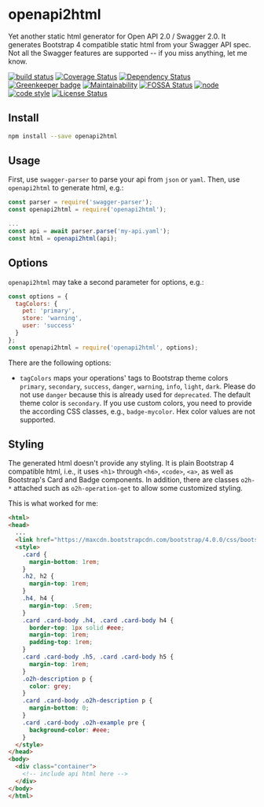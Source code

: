 # openapi2html

Yet another static html generator for Open API 2.0 / Swagger 2.0. It generates Bootstrap 4 compatible static html from your Swagger API spec. Not all the Swagger features are supported -- if you miss anything, let me know.

[![build status](https://img.shields.io/travis/frankthelen/openapi2html.svg)](http://travis-ci.org/frankthelen/openapi2html)
[![Coverage Status](https://coveralls.io/repos/github/frankthelen/openapi2html/badge.svg?branch=master)](https://coveralls.io/github/frankthelen/openapi2html?branch=master)
[![Dependency Status](https://gemnasium.com/badges/github.com/frankthelen/openapi2html.svg)](https://gemnasium.com/github.com/frankthelen/openapi2html)
[![Greenkeeper badge](https://badges.greenkeeper.io/frankthelen/openapi2html.svg)](https://greenkeeper.io/)
[![Maintainability](https://api.codeclimate.com/v1/badges/f71c0020a54eefa732ef/maintainability)](https://codeclimate.com/github/frankthelen/openapi2html/maintainability)
[![FOSSA Status](https://app.fossa.io/api/projects/git%2Bgithub.com%2Ffrankthelen%2Fopenapi2html.svg?type=shield)](https://app.fossa.io/projects/git%2Bgithub.com%2Ffrankthelen%2Fopenapi2html?ref=badge_shield)
[![node](https://img.shields.io/node/v/openapi2html.svg)]()
[![code style](https://img.shields.io/badge/code_style-airbnb-brightgreen.svg)](https://github.com/airbnb/javascript)
[![License Status](http://img.shields.io/npm/l/openapi2html.svg)]()

## Install

```bash
npm install --save openapi2html
```

## Usage

First, use `swagger-parser` to parse your api from `json` or `yaml`. Then, use `openapi2html` to generate html, e.g.:
```js
const parser = require('swagger-parser');
const openapi2html = require('openapi2html');

...
const api = await parser.parse('my-api.yaml');
const html = openapi2html(api);
```

## Options

`openapi2html` may take a second parameter for options, e.g.:
```js
const options = {
  tagColors: {
    pet: 'primary',
    store: 'warning',
    user: 'success'
  }
};
const openapi2html = require('openapi2html', options);
```
There are the following options:
* `tagColors` maps your operations' tags to Bootstrap theme colors `primary`, `secondary`, `success`, `danger`, `warning`, `info`, `light`, `dark`. Please do not use `danger` because this is already used for `deprecated`. The default theme color is `secondary`. If you use custom colors, you need to provide the according CSS classes, e.g., `badge-mycolor`. Hex color values are not supported.

## Styling

The generated html doesn't provide any styling. It is plain Bootstrap 4 compatible html, i.e.,
it uses `<h1>` through `<h6>`, `<code>`, `<a>`, as well as Bootstrap's Card and Badge components.
In addition, there are classes `o2h-*` attached such as
`o2h-operation-get` to allow some customized styling.

This is what worked for me:
```html
<html>
<head>
  ...
  <link href="https://maxcdn.bootstrapcdn.com/bootstrap/4.0.0/css/bootstrap.min.css" rel="stylesheet">
  <style>
    .card {
      margin-bottom: 1rem;
    }
    .h2, h2 {
      margin-top: 1rem;
    }
    .h4, h4 {
      margin-top: .5rem;
    }
    .card .card-body .h4, .card .card-body h4 {
      border-top: 1px solid #eee;
      margin-top: 1rem;
      padding-top: 1rem;
    }
    .card .card-body .h5, .card .card-body h5 {
      margin-top: 1rem;
    }
    .o2h-description p {
      color: grey;
    }
    .card .card-body .o2h-description p {
      margin-bottom: 0;
    }
    .card .card-body .o2h-example pre {
      background-color: #eee;
    }
  </style>
</head>
<body>
  <div class="container">
    <!-- include api html here -->
  </div>
</body>
</html>
```
